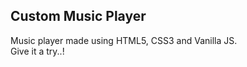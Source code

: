 <h2>Custom Music Player</h2>

<p>Music player made using HTML5, CSS3 and Vanilla JS.
<br>Give it a try..!</p>
